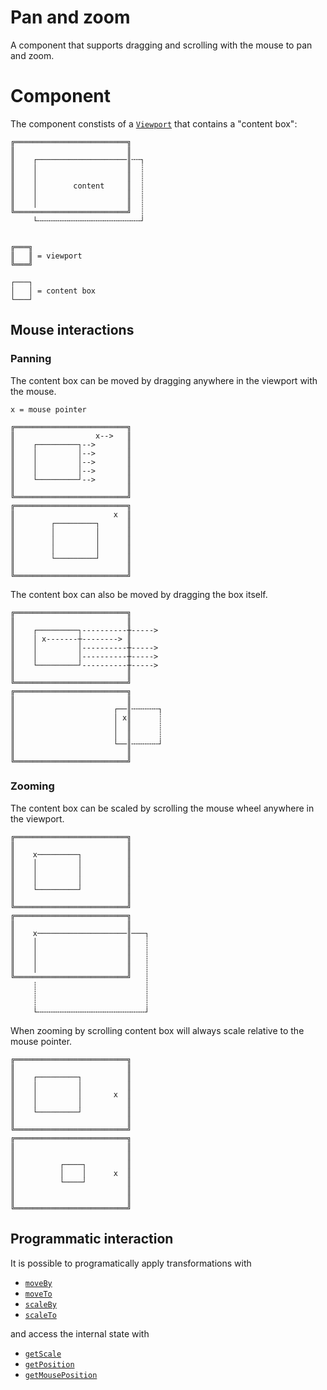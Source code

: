 # Pan and zoom

A component that supports dragging and scrolling with the mouse to pan and zoom.

# Component

The component constists of a [`Viewport`](PanZoom#Viewport) that contains a "content box":

```plaintext
╔═════════════════════════╗
║                         ║
║    ┌────────────────────║╌╌┐
║    │                    ║  ┊
║    │                    ║  ┊
║    │        content     ║  ┊
║    │                    ║  ┊
║    │                    ║  ┊
╚═════════════════════════╝  ┊
     └╌╌╌╌╌╌╌╌╌╌╌╌╌╌╌╌╌╌╌╌╌╌╌┘


╔═══╗
║   ║ = viewport
╚═══╝

┌───┐
│   │ = content box
└───┘
```

## Mouse interactions

### Panning

The content box can be moved by dragging anywhere in the viewport with the mouse.

```plaintext
x = mouse pointer

╔═════════════════════════╗
║                  x-->   ║
║    ┌─────────┐-->       ║
║    │         │-->       ║
║    │         │-->       ║
║    │         │-->       ║
║    └─────────┘-->       ║
║                         ║
╚═════════════════════════╝
╔═════════════════════════╗
║                      x  ║
║        ┌─────────┐      ║
║        │         │      ║
║        │         │      ║
║        │         │      ║
║        └─────────┘      ║
║                         ║
╚═════════════════════════╝
```

The content box can also be moved by dragging the box itself.

```plaintext
╔═════════════════════════╗
║                         ║
║    ┌─────────┐----------╫----->
║    │ x-------┼--------> ║
║    │         │----------╫----->
║    │         │----------╫----->
║    └─────────┘----------╫----->
║                         ║
╚═════════════════════════╝
╔═════════════════════════╗
║                         ║
║                      ┌──║╌╌╌╌╌╌┐
║                      │ x║      ┊
║                      │  ║      ┊
║                      │  ║      ┊
║                      └──║╌╌╌╌╌╌┘
║                         ║
╚═════════════════════════╝
```

### Zooming

The content box can be scaled by scrolling the mouse wheel anywhere in the viewport.

```plaintext
╔═════════════════════════╗
║                         ║
║    x─────────┐          ║
║    │         │          ║
║    │         │          ║
║    │         │          ║
║    └─────────┘          ║
║                         ║
╚═════════════════════════╝
╔═════════════════════════╗
║                         ║
║    x────────────────────║───┐
║    │                    ║   ┊
║    │                    ║   ┊
║    │                    ║   ┊
║    │                    ║   ┊
╚═════════════════════════╝   ┊
     ┊                        ┊
     ┊                        ┊
     ┊                        ┊
     └╌╌╌╌╌╌╌╌╌╌╌╌╌╌╌╌╌╌╌╌╌╌╌╌┘
```

When zooming by scrolling content box will always scale relative to the mouse pointer.

```plaintext
╔═════════════════════════╗
║                         ║
║    ┌─────────┐          ║
║    │         │          ║
║    │         │       x  ║
║    │         │          ║
║    └─────────┘          ║
║                         ║
╚═════════════════════════╝
╔═════════════════════════╗
║                         ║
║                         ║
║          ┌────┐         ║
║          │    │      x  ║
║          └────┘         ║
║                         ║
║                         ║
╚═════════════════════════╝
```

## Programmatic interaction

It is possible to programatically apply transformations with

- [`moveBy`](PanZoom#moveBy)
- [`moveTo`](PanZoom#moveTo)
- [`scaleBy`](PanZoom#scaleBy)
- [`scaleTo`](PanZoom#scaleTo)

and access the internal state with

- [`getScale`](PanZoom#getScale)
- [`getPosition`](PanZoom#getPosition)
- [`getMousePosition`](PanZoom#getMousePosition)

